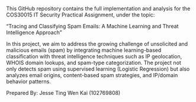 This GitHub repository contains the full implementation and analysis for the COS30015 IT Security Practical Assignment, under the topic:

“Tracing and Classifying Spam Emails: A Machine Learning and Threat Intelligence Approach”

In this project, we aim to address the growing challenge of unsolicited and malicious emails (spam) by integrating machine learning-based classification with threat intelligence techniques such as IP geolocation, WHOIS domain lookups, and spam-type categorization.
The project not only detects spam using supervised learning (Logistic Regression) but also analyzes email origins, content-based spam strategies, and IP/domain behavior patterns.

Prepared By:
Jesse Ting Wen Kai (102769808)

